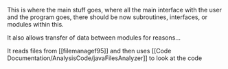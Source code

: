 This is where the main stuff goes, where all the main interface with the user and the program goes, there should be now subroutines, interfaces, or modules within this.

It also allows transfer of data between modules for reasons...

It reads files from [[filemanagef95]] and then uses [[Code Documentation/AnalysisCode/javaFilesAnalyzer]] to look at the code